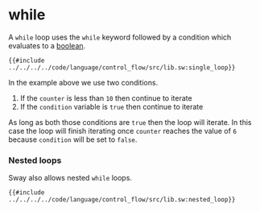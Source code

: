 # while

A `while` loop uses the `while` keyword followed by a condition which evaluates to a [boolean](../../built-ins/boolean.md).

```sway
{{#include ../../../../code/language/control_flow/src/lib.sw:single_loop}}
```

In the example above we use two conditions.

1. If the `counter` is less than `10` then continue to iterate
2. If the `condition` variable is `true` then continue to iterate

As long as both those conditions are `true` then the loop will iterate. In this case the loop will finish iterating once `counter` reaches the value of `6` because `condition` will be set to `false`.

### Nested loops

Sway also allows nested `while` loops.

```sway
{{#include ../../../../code/language/control_flow/src/lib.sw:nested_loop}}
```
